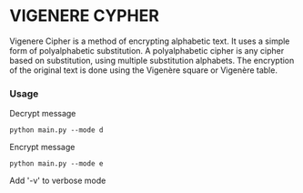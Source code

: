 # VIGENERE CYPHER

Vigenere Cipher is a method of encrypting alphabetic text. It uses a simple form of polyalphabetic substitution. A polyalphabetic cipher is any cipher based on substitution, using multiple substitution alphabets. The encryption of the original text is done using the Vigenère square or Vigenère table.



### Usage 


Decrypt message
```shell
python main.py --mode d
```


Encrypt message
```shell
python main.py --mode e
```
Add '-v' to verbose mode

